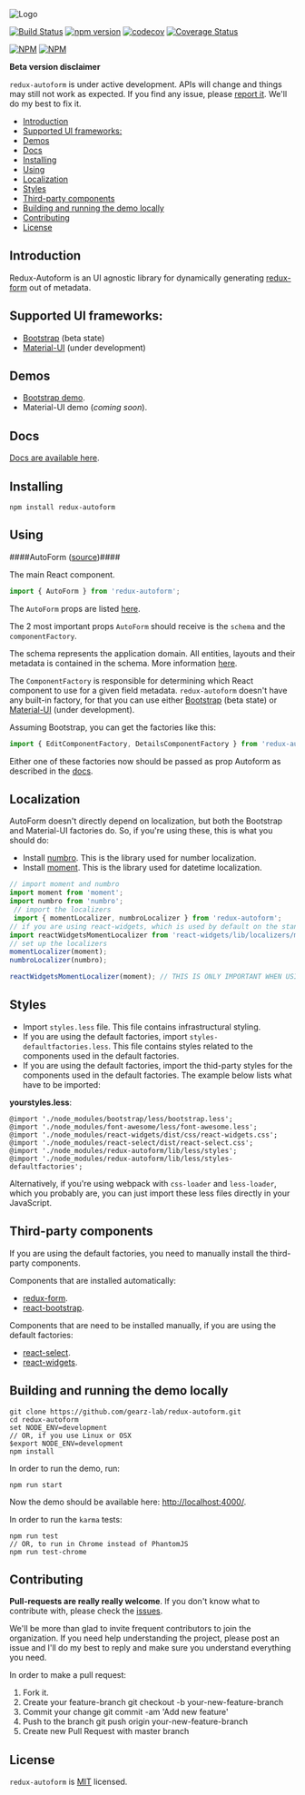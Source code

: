 ![Logo](https://github.com/redux-autoform/redux-autoform/blob/master/art/autoform-logo.png?raw=true)

[![Build Status](https://travis-ci.org/redux-autoform/redux-autoform.svg?branch=master)](https://travis-ci.org/redux-autoform/redux-autoform) [![npm version](https://badge.fury.io/js/redux-autoform.svg)](https://badge.fury.io/js/redux-autoform) [![codecov](https://codecov.io/gh/redux-autoform/redux-autoform/branch/master/graph/badge.svg)](https://codecov.io/gh/redux-autoform/redux-autoform) [![Coverage Status](https://coveralls.io/repos/github/redux-autoform/redux-autoform/badge.svg?branch=master)](https://coveralls.io/github/redux-autoform/redux-autoform?branch=master)

[![NPM](https://nodei.co/npm/redux-autoform.png?downloads=true&downloadRank=true&stars=true)](https://nodei.co/npm/redux-autoform/) [![NPM](https://nodei.co/npm-dl/redux-autoform.png?months=9&height=3)](https://nodei.co/npm/redux-autoform/)

**Beta version disclaimer**

`redux-autoform` is under active development. APIs will change and things may still not work as expected. If you find
  any issue, please [report it](https://github.com/gearz-lab/redux-autoform/issues). We'll do my best to fix it.
  
<!-- START doctoc generated TOC please keep comment here to allow auto update -->
<!-- DON'T EDIT THIS SECTION, INSTEAD RE-RUN doctoc TO UPDATE -->


- [Introduction](#introduction)
- [Supported UI frameworks:](#supported-ui-frameworks)
- [Demos](#demos)
- [Docs](#docs)
- [Installing](#installing)
- [Using](#using)
- [Localization](#localization)
- [Styles](#styles)
- [Third-party components](#third-party-components)
- [Building and running the demo locally](#building-and-running-the-demo-locally)
- [Contributing](#contributing)
- [License](#license)

<!-- END doctoc generated TOC please keep comment here to allow auto update -->

Introduction
------------

Redux-Autoform is an UI agnostic library for dynamically generating [redux-form](https://github.com/erikras/redux-form) out of metadata.

Supported UI frameworks:
------------------------

- [Bootstrap](https://github.com/redux-autoform/redux-autoform-bootstrap-ui) (beta state)
- [Material-UI](https://github.com/redux-autoform/redux-autoform-material-ui) (under development)

Demos
-----

- [Bootstrap demo](https://redux-autoform.github.io/redux-autoform-bootstrap-ui/demo.html).
- Material-UI demo (*coming soon*).


Docs
---

[Docs are available here](https://github.com/gearz-lab/redux-autoform/blob/master/docs-md/documentation.md).

Installing
---

    npm install redux-autoform

Using
---

####AutoForm ([source](https://github.com/gearz-lab/redux-autoform/blob/master/src/AutoForm.js))####

The main React component.

```js
import { AutoForm } from 'redux-autoform';
```
    
The `AutoForm` props are listed [here](https://github.com/redux-autoform/redux-autoform/blob/master/docs-md/documentation.md#autoform).

The 2 most important props `AutoForm` should receive is the `schema` and the `componentFactory`.

The schema represents the application domain. All entities, layouts and their metadata is contained in the schema. More information [here](https://github.com/redux-autoform/redux-autoform/blob/master/docs-md/documentation.md#schema).

The `ComponentFactory` is responsible for determining which React component to use for a given field metadata. `redux-autoform` doesn't have any built-in factory, for that you can use either
[Bootstrap](https://github.com/redux-autoform/redux-autoform-bootstrap-ui) (beta state) or [Material-UI](https://github.com/redux-autoform/redux-autoform-material-ui) (under development).

Assuming Bootstrap, you can get the factories like this:
 
```js
import { EditComponentFactory, DetailsComponentFactory } from 'redux-autoform-bootstrap-ui';
```

Either one of these factories now should be passed as prop Autoform as described in the [docs](https://github.com/gearz-lab/redux-autoform/blob/master/docs-md/documentation.md).
    
Localization
---

AutoForm doesn't directly depend on localization, but both the Bootstrap and Material-UI factories do. So, if you're using these, this is what you should do:

- Install [numbro](http://numbrojs.com/). This is the library used for number localization.
- Install [moment](http://momentjs.com/). This is the library used for datetime localization.
 
```js
// import moment and numbro
import moment from 'moment';
import numbro from 'numbro';
 // import the localizers
 import { momentLocalizer, numbroLocalizer } from 'redux-autoform';
// if you are using react-widgets, which is used by default on the standard factories, you need to import it's localizer too:
import reactWidgetsMomentLocalizer from 'react-widgets/lib/localizers/moment';
// set up the localizers
momentLocalizer(moment);
numbroLocalizer(numbro);

reactWidgetsMomentLocalizer(moment); // THIS IS ONLY IMPORTANT WHEN USING BOOTSTRAP
```

Styles
------

- Import `styles.less` file. This file contains infrastructural styling.
- If you are using the default factories, import `styles-defaultfactories.less`. This file contains styles related to the components used in the default factories.
- If you are using the default factories, import the thid-party styles for the components used in the default factories. The example below lists what have to be imported:


**yourstyles.less**:

    @import './node_modules/bootstrap/less/bootstrap.less';
    @import './node_modules/font-awesome/less/font-awesome.less';
    @import './node_modules/react-widgets/dist/css/react-widgets.css';
    @import './node_modules/react-select/dist/react-select.css';
    @import './node_modules/redux-autoform/lib/less/styles';
    @import './node_modules/redux-autoform/lib/less/styles-defaultfactories';

Alternatively, if you're using webpack with `css-loader` and `less-loader`, which you probably are, you can just import these less files directly in your JavaScript.
    
   
Third-party components
----------------------

If you are using the default factories, you need to manually install the third-party components.

Components that are installed automatically:

- [redux-form](https://github.com/erikras/redux-form/).
- [react-bootstrap](http://react-bootstrap.github.io/).

Components that are need to be installed manually, if you are using the default factories:

- [react-select](https://github.com/JedWatson/react-select).
- [react-widgets](https://github.com/jquense/react-widgets).

    

Building and running the demo locally
---

    git clone https://github.com/gearz-lab/redux-autoform.git
    cd redux-autoform
    set NODE_ENV=development
    // OR, if you use Linux or OSX
    $export NODE_ENV=development
    npm install
    
In order to run the demo, run:

    npm run start
    
Now the demo should be available here: [http://localhost:4000/](http://localhost:4000/).
    
In order to run the `karma` tests:

    npm run test
    // OR, to run in Chrome instead of PhantomJS
    npm run test-chrome

Contributing
---

**Pull-requests are really really welcome**. If you don't know what to contribute with, please check the [issues](https://github.com/gearz-lab/redux-autoform/issues).
 
We'll be more than glad to invite frequent contributors to join the organization.
If you need help understanding the project, please post an issue and I'll do my best to reply and make sure you understand everything
you need.

In order to make a pull request:

 1. Fork it.
 2. Create your feature-branch git checkout -b your-new-feature-branch
 3. Commit your change git commit -am 'Add new feature'
 4. Push to the branch git push origin your-new-feature-branch
 5. Create new Pull Request with master branch

License
---
`redux-autoform` is [MIT](https://github.com/gearz-lab/redux-autoform/blob/master/LICENSE) licensed.

